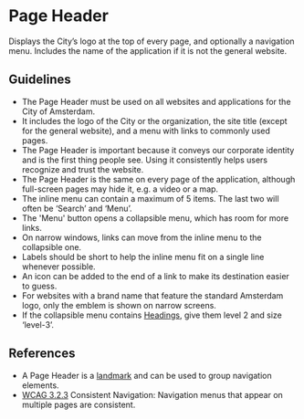<!-- @license CC0-1.0 -->

# Page Header

Displays the City’s logo at the top of every page, and optionally a navigation menu.
Includes the name of the application if it is not the general website.

## Guidelines

- The Page Header must be used on all websites and applications for the City of Amsterdam.
- It includes the logo of the City or the organization, the site title (except for the general website), and a menu with links to commonly used pages.
- The Page Header is important because it conveys our corporate identity and is the first thing people see.
  Using it consistently helps users recognize and trust the website.
- The Page Header is the same on every page of the application, although full-screen pages may hide it, e.g. a video or a map.
- The inline menu can contain a maximum of 5 items.
  The last two will often be ‘Search’ and ‘Menu’.
- The 'Menu' button opens a collapsible menu, which has room for more links.
- On narrow windows, links can move from the inline menu to the collapsible one.
- Labels should be short to help the inline menu fit on a single line whenever possible.
- An icon can be added to the end of a link to make its destination easier to guess.
- For websites with a brand name that feature the standard Amsterdam logo, only the emblem is shown on narrow screens.
- If the collapsible menu contains [Headings](https://designsystem.amsterdam/?path=/docs/components-text-heading--docs), give them level 2 and size ‘level-3’.

## References

- A Page Header is a [landmark](https://www.w3.org/TR/wai-aria-practices-1.1/#aria_landmark_roles) and can be used to group navigation elements.
- [WCAG 3.2.3](https://wcag.com/designers/3-2-3-consistent-navigation/) Consistent Navigation: Navigation menus that appear on multiple pages are consistent.

